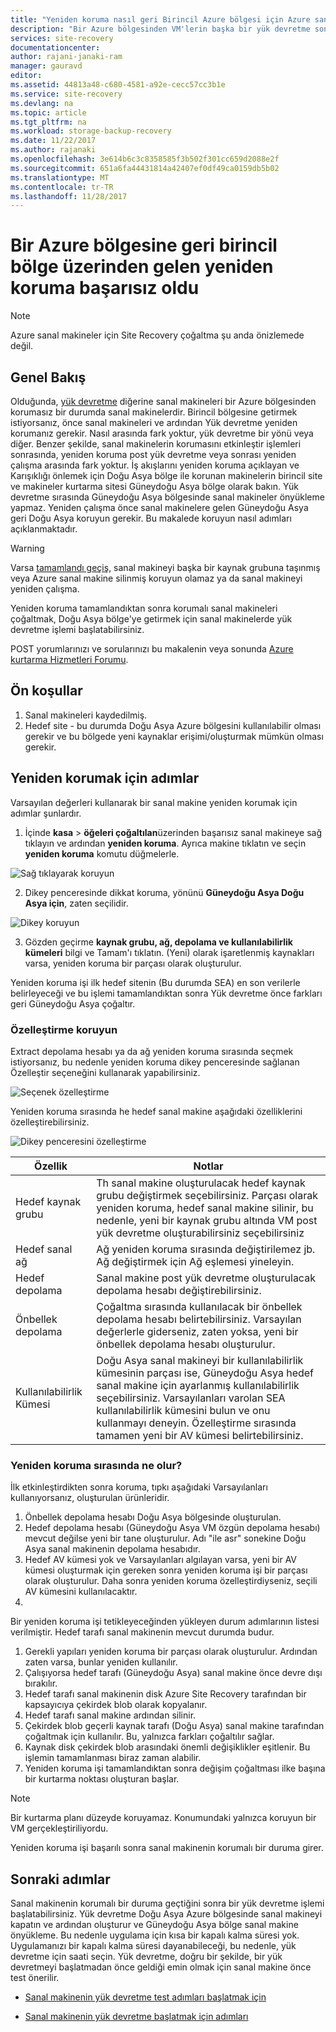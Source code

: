 ```yaml
---
title: "Yeniden koruma nasıl geri Birincil Azure bölgesi için Azure sanal makineleri devredilir gelen | Microsoft Docs"
description: "Bir Azure bölgesinden VM'lerin başka bir yük devretme sonrasında ters yönde makineleri korumak için Azure Site Recovery kullanabilirsiniz. Adımlar, bir yük devretme yeniden önce yeniden koruma yapmak öğrenin."
services: site-recovery
documentationcenter: 
author: rajani-janaki-ram
manager: gauravd
editor: 
ms.assetid: 44813a48-c680-4581-a92e-cecc57cc3b1e
ms.service: site-recovery
ms.devlang: na
ms.topic: article
ms.tgt_pltfrm: na
ms.workload: storage-backup-recovery
ms.date: 11/22/2017
ms.author: rajanaki
ms.openlocfilehash: 3e614b6c3c8358585f3b502f301cc659d2088e2f
ms.sourcegitcommit: 651a6fa44431814a42407ef0df49ca0159db5b02
ms.translationtype: MT
ms.contentlocale: tr-TR
ms.lasthandoff: 11/28/2017
---
```

# <a name="reprotect-from-failed-over-azure-region-back-to-primary-region"></a>Bir Azure bölgesine geri birincil bölge üzerinden gelen yeniden koruma başarısız oldu



>[!NOTE]
>
> Azure sanal makineler için Site Recovery çoğaltma şu anda önizlemede değil.


## <a name="overview"></a>Genel Bakış
Olduğunda, [yük devretme](site-recovery-failover.md) diğerine sanal makineleri bir Azure bölgesinden korumasız bir durumda sanal makinelerdir. Birincil bölgesine getirmek istiyorsanız, önce sanal makineleri ve ardından Yük devretme yeniden korumanız gerekir. Nasıl arasında fark yoktur, yük devretme bir yönü veya diğer. Benzer şekilde, sanal makinelerin korumasını etkinleştir işlemleri sonrasında, yeniden koruma post yük devretme veya sonrası yeniden çalışma arasında fark yoktur.
İş akışlarını yeniden koruma açıklayan ve Karışıklığı önlemek için Doğu Asya bölge ile korunan makinelerin birincil site ve makineler kurtarma sitesi Güneydoğu Asya bölge olarak bakın. Yük devretme sırasında Güneydoğu Asya bölgesinde sanal makineler önyükleme yapmaz. Yeniden çalışma önce sanal makinelere gelen Güneydoğu Asya geri Doğu Asya koruyun gerekir. Bu makalede koruyun nasıl adımları açıklanmaktadır.

> [!WARNING]
> Varsa [tamamlandı geçiş](site-recovery-migrate-to-azure.md#what-do-we-mean-by-migration), sanal makineyi başka bir kaynak grubuna taşınmış veya Azure sanal makine silinmiş koruyun olamaz ya da sanal makineyi yeniden çalışma.

Yeniden koruma tamamlandıktan sonra korumalı sanal makineleri çoğaltmak, Doğu Asya bölge'ye getirmek için sanal makinelerde yük devretme işlemi başlatabilirsiniz.

POST yorumlarınızı ve sorularınızı bu makalenin veya sonunda [Azure kurtarma Hizmetleri Forumu](https://social.msdn.microsoft.com/forums/azure/home?forum=hypervrecovmgr).

## <a name="prerequisites"></a>Ön koşullar
1. Sanal makineleri kaydedilmiş.
2. Hedef site - bu durumda Doğu Asya Azure bölgesini kullanılabilir olması gerekir ve bu bölgede yeni kaynaklar erişimi/oluşturmak mümkün olması gerekir.

## <a name="steps-to-reprotect"></a>Yeniden korumak için adımlar

Varsayılan değerleri kullanarak bir sanal makine yeniden korumak için adımlar şunlardır.

1. İçinde **kasa** > **öğeleri çoğaltılan**üzerinden başarısız sanal makineye sağ tıklayın ve ardından **yeniden koruma**. Ayrıca makine tıklatın ve seçin **yeniden koruma** komutu düğmelerle.

![Sağ tıklayarak koruyun](./media/site-recovery-how-to-reprotect-azure-to-azure/reprotect.png)

2. Dikey penceresinde dikkat koruma, yönünü **Güneydoğu Asya Doğu Asya için**, zaten seçilidir.

![Dikey koruyun](./media/site-recovery-how-to-reprotect-azure-to-azure/reprotectblade.png)

3. Gözden geçirme **kaynak grubu, ağ, depolama ve kullanılabilirlik kümeleri** bilgi ve Tamam'ı tıklatın. (Yeni) olarak işaretlenmiş kaynakları varsa, yeniden koruma bir parçası olarak oluşturulur.

Yeniden koruma işi ilk hedef sitenin (Bu durumda SEA) en son verilerle belirleyeceği ve bu işlemi tamamlandıktan sonra Yük devretme önce farkları geri Güneydoğu Asya çoğaltır.

### <a name="reprotect-customization"></a>Özelleştirme koruyun
Extract depolama hesabı ya da ağ yeniden koruma sırasında seçmek istiyorsanız, bu nedenle yeniden koruma dikey penceresinde sağlanan Özelleştir seçeneğini kullanarak yapabilirsiniz.

![Seçenek özelleştirme](./media/site-recovery-how-to-reprotect-azure-to-azure/customize.png)

Yeniden koruma sırasında he hedef sanal makine aşağıdaki özelliklerini özelleştirebilirsiniz.

![Dikey penceresini özelleştirme](./media/site-recovery-how-to-reprotect-azure-to-azure/customizeblade.png)

|Özellik |Notlar  |
|---------|---------|
|Hedef kaynak grubu     | Th sanal makine oluşturulacak hedef kaynak grubu değiştirmek seçebilirsiniz. Parçası olarak yeniden koruma, hedef sanal makine silinir, bu nedenle, yeni bir kaynak grubu altında VM post yük devretme oluşturabilirsiniz seçebilirsiniz         |
|Hedef sanal ağ     | Ağ yeniden koruma sırasında değiştirilemez jb. Ağ değiştirmek için Ağ eşlemesi yineleyin.         |
|Hedef depolama     | Sanal makine post yük devretme oluşturulacak depolama hesabı değiştirebilirsiniz.         |
|Önbellek depolama     | Çoğaltma sırasında kullanılacak bir önbellek depolama hesabı belirtebilirsiniz. Varsayılan değerlerle giderseniz, zaten yoksa, yeni bir önbellek depolama hesabı oluşturulur.         |
|Kullanılabilirlik Kümesi     |Doğu Asya sanal makineyi bir kullanılabilirlik kümesinin parçası ise, Güneydoğu Asya hedef sanal makine için ayarlanmış kullanılabilirlik seçebilirsiniz. Varsayılanları varolan SEA kullanılabilirlik kümesini bulun ve onu kullanmayı deneyin. Özelleştirme sırasında tamamen yeni bir AV kümesi belirtebilirsiniz.         |


### <a name="what-happens-during-reprotect"></a>Yeniden koruma sırasında ne olur?

İlk etkinleştirdikten sonra koruma, tıpkı aşağıdaki Varsayılanları kullanıyorsanız, oluşturulan ürünleridir.
1. Önbellek depolama hesabı Doğu Asya bölgesinde oluşturulan.
2. Hedef depolama hesabı (Güneydoğu Asya VM özgün depolama hesabı) mevcut değilse yeni bir tane oluşturulur. Adı "ile asr" sonekine Doğu Asya sanal makinenin depolama hesabıdır.
3. Hedef AV kümesi yok ve Varsayılanları algılayan varsa, yeni bir AV kümesi oluşturmak için gereken sonra yeniden koruma işi bir parçası olarak oluşturulur. Daha sonra yeniden koruma özelleştirdiyseniz, seçili AV kümesini kullanılacaktır.
4.

Bir yeniden koruma işi tetikleyeceğinden yükleyen durum adımlarının listesi verilmiştir. Hedef tarafı sanal makinenin mevcut durumda budur.

1. Gerekli yapıları yeniden koruma bir parçası olarak oluşturulur. Ardından zaten varsa, bunlar yeniden kullanılır.
2. Çalışıyorsa hedef tarafı (Güneydoğu Asya) sanal makine önce devre dışı bırakılır.
3. Hedef tarafı sanal makinenin disk Azure Site Recovery tarafından bir kapsayıcıya çekirdek blob olarak kopyalanır.
4. Hedef tarafı sanal makine ardından silinir.
5. Çekirdek blob geçerli kaynak tarafı (Doğu Asya) sanal makine tarafından çoğaltmak için kullanılır. Bu, yalnızca farkları çoğaltılır sağlar.
6. Kaynak disk çekirdek blob arasındaki önemli değişiklikler eşitlenir. Bu işlemin tamamlanması biraz zaman alabilir.
7. Yeniden koruma işi tamamlandıktan sonra değişim çoğaltması ilke başına bir kurtarma noktası oluşturan başlar.

> [!NOTE]
> Bir kurtarma planı düzeyde koruyamaz. Konumundaki yalnızca koruyun bir VM gerçekleştiriliyordu.

Yeniden koruma işi başarılı sonra sanal makinenin korumalı bir duruma girer.

## <a name="next-steps"></a>Sonraki adımlar

Sanal makinenin korumalı bir duruma geçtiğini sonra bir yük devretme işlemi başlatabilirsiniz. Yük devretme Doğu Asya Azure bölgesinde sanal makineyi kapatın ve ardından oluşturur ve Güneydoğu Asya bölge sanal makine önyükleme. Bu nedenle uygulama için kısa bir kapalı kalma süresi yok. Uygulamanızı bir kapalı kalma süresi dayanabileceği, bu nedenle, yük devretme için saati seçin. Yük devretme, doğru bir şekilde, bir yük devretmeyi başlatmadan önce geldiği emin olmak için sanal makine önce test önerilir.

-   [Sanal makinenin yük devretme test adımları başlatmak için](site-recovery-test-failover-to-azure.md)

-   [Sanal makinenin yük devretme başlatmak için adımları](site-recovery-failover.md)
